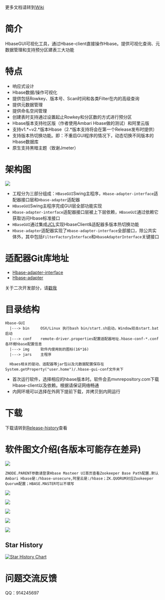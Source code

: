 更多文档请转到[Wiki](https://github.com/914245697/HbaseGUI/wiki)

# 简介
HbaseGUI可视化工具，通过Hbase-client直接操作Hbase。提供可视化查询、元数据管理和支持预分区建表三大功能

# 特点
* 响应式设计
* Hbase数据/操作可视化
* 提供包括Rowkey、版本号、Scan时间和各类Filter在内的高级查询
* 提供元数据管理
* 提供命名空间管理
* 创建表时支持通过设置起止Rowkey和分区数的方式进行预分区
* Hbase版本支持社区版（作者使用Ambari Hbase做的测试）和阿里云版
* 支持v1.*~v2.*版本Hbase（2.*版本支持将会在第一个Release发布时提供）
* 支持版本热切换功能。即：不重启GUI程序的情况下，动态切换不同版本的Hbase数据库
* 原生支持黑暗主题（致谢Jmeter）

# 架构图
![](./README_IMAGE/invok-flow.png)
* 工程分为三部分组成：`HBaseGUI`Swing主程序，`Hbase-adapter-interface`适配器接口层和`Hbase-adapter`适配器
* `HBaseGUI`Swing主程序完成GUI层全部功能实现
* `Hbase-adapter-interface`适配器接口层被上下层依赖，`HBaseGUI`通过依赖它获取访问Hbase标准接口
* `HBaseGUI`通过集成[JCL](https://github.com/kamranzafar/JCL/)实现HbaseClient&适配器多版本热切换功能
* `Hbase-adapter`适配器实现了`Hbase-adapter-interface`全部接口，除公共实体外，其中包括`FilterFactoryInterface`和`HbaseAdapterInterface`关键接口

# 适配器Git库地址
* [Hbase-adapter-interface](https://github.com/914245697/HbaseGui-driver-adapter-entity)
* [Hbase-adapter](https://github.com/914245697/HbaseGui-driver-adapter)

关于二次开发部分，请[戳我](https://github.com/Observe-secretly/HbaseGUI/wiki/%E4%BA%8C%E6%AC%A1%E5%BC%80%E5%8F%91)

# 目录结构
```
Hbase-GUI
  |---> bin     OSX/Linux 执行bash bin/start.sh启动。Window双击start.bat启动
  |---> conf    remote-driver.properties配置适配器地址.hbase-conf-*.conf各环境hbase配置信息
  |---> img     软件内使用到的图标(16*16)
  |---> jars    主程序
  
  Hbaes相关的驱动、适配器等jar包以及元数据配置保存在System.getProperty("user.home")/.hbase-gui-conf文件夹下
```
* 首次运行软件，选择相应的hbase版本时。软件会去mvnrepository.com下载Hbase-client以及依赖。根据请保证网络畅通
* 内网环境可以选择在外网下提前下载，并拷贝到内网运行

# 下载
下载请转到[Release-history](https://github.com/Observe-secretly/HbaseGUI/wiki/%E5%8F%91%E5%B8%83%E5%8E%86%E5%8F%B2)查看

# 软件图文介绍(各版本可能存在差异)

![](./README_IMAGE/login.png)

`ZNODE.PARENT参数请登录Hbase Masteer UI首页查看Zookeeper Base Path配置.默认Ambari Hbase是:/hbase-unsecure,阿里云是:/hbase；ZK.QUORUM对应Zookeeper Quorum配置；HBASE.MASTER可以不填写`

![](./README_IMAGE/cluster.png)

![](./README_IMAGE/desc.png)

![](./README_IMAGE/queryTab.png)

![](./README_IMAGE/metaTab.png)

![](./README_IMAGE/createTab.png)

## Star History

[![Star History Chart](https://api.star-history.com/svg?repos=Observe-secretly/HbaseGUI&type=Date)](https://star-history.com/#Observe-secretly/HbaseGUI&Date)


# 问题交流反馈
QQ：914245697
  
